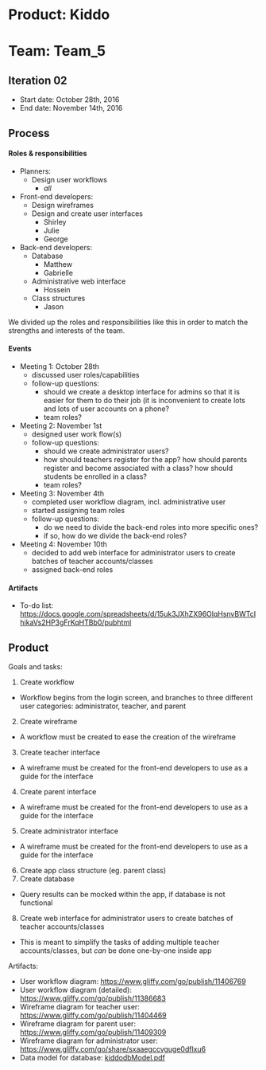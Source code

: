 # Product: Kiddo
# Team: Team_5

## Iteration 02

 * Start date: October 28th, 2016
 * End date: November 14th, 2016
 
## Process

#### Roles & responsibilities

* Planners:
  * Design user workflows
    * *all*
* Front-end developers:
  * Design wireframes
  * Design and create user interfaces
    * Shirley
    * Julie
    * George
* Back-end developers:
  * Database
    * Matthew
    * Gabrielle
  * Administrative web interface
    * Hossein
  * Class structures
    * Jason

We divided up the roles and responsibilities like this in order to match the strengths and interests of the team.

#### Events

 * Meeting 1: October 28th
   * discussed user roles/capabilities
   * follow-up questions:
     * should we create a desktop interface for admins so that it is easier for them to do their job (it is inconvenient to create lots and lots of user accounts on a phone?
     * team roles?
 * Meeting 2: November 1st
   * designed user work flow(s)
   * follow-up questions:
     * should we create administrator users?
     * how should teachers register for the app? how should parents register and become associated with a class? how should students be enrolled in a class?
     * team roles?
 * Meeting 3: November 4th
   * completed user workflow diagram, incl. administrative user
   * started assigning team roles
   * follow-up questions:
     * do we need to divide the back-end roles into more specific ones?
     * if so, how do we divide the back-end roles?
 * Meeting 4: November 10th
   * decided to add web interface for administrator users to create batches of teacher accounts/classes
   * assigned back-end roles

#### Artifacts

 * To-do list: https://docs.google.com/spreadsheets/d/15uk3JXhZX96OlqHsnvBWTcIhikaVs2HP3gFrKqHTBb0/pubhtml


## Product

Goals and tasks:
 
 1. Create workflow
   * Workflow begins from the login screen, and branches to three different user categories: administrator, teacher, and parent
 2. Create wireframe
   * A workflow must be created to ease the creation of the wireframe
 3. Create teacher interface
   * A wireframe must be created for the front-end developers to use as a guide for the interface
 4. Create parent interface
   * A wireframe must be created for the front-end developers to use as a guide for the interface
 5. Create administrator interface
   * A wireframe must be created for the front-end developers to use as a guide for the interface
 6. Create app class structure (eg. parent class)
 7. Create database
   * Query results can be mocked within the app, if database is not functional
 8. Create web interface for administrator users to create batches of teacher accounts/classes
   * This is meant to simplify the tasks of adding multiple teacher accounts/classes, but *can* be done one-by-one inside app

Artifacts:

 * User workflow diagram: https://www.gliffy.com/go/publish/11406769
 * User workflow diagram (detailed): https://www.gliffy.com/go/publish/11386683
 * Wireframe diagram for teacher user: https://www.gliffy.com/go/publish/11404469
 * Wireframe diagram for parent user: https://www.gliffy.com/go/publish/11409309
 * Wireframe diagram for administrator user: https://www.gliffy.com/go/share/sxaaegccvguge0dflxu6
 * Data model for database: [kiddodbModel.pdf](kiddodbModel.pdf)
